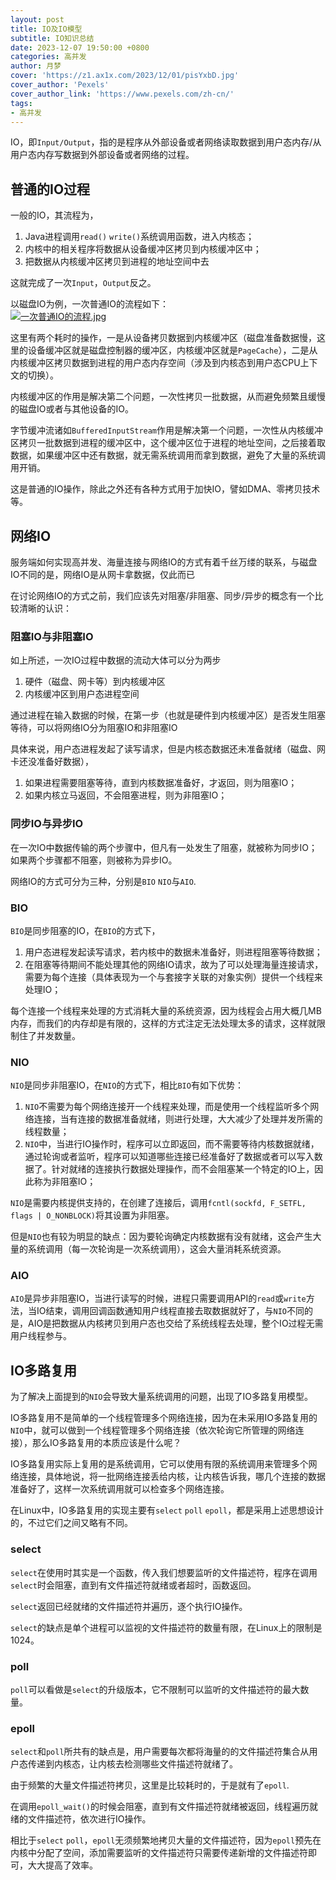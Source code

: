 ```yaml
---
layout: post
title: IO及IO模型
subtitle: IO知识总结
date: 2023-12-07 19:50:00 +0800
categories: 高并发
author: 月梦
cover: 'https://z1.ax1x.com/2023/12/01/pisYxbD.jpg'
cover_author: 'Pexels'
cover_author_link: 'https://www.pexels.com/zh-cn/'
tags:
- 高并发  
---
```


IO，即`Input/Output`，指的是程序从外部设备或者网络读取数据到用户态内存/从用户态内存写数据到外部设备或者网络的过程。  

## 普通的IO过程
一般的IO，其流程为，  
1. Java进程调用`read()` `write()`系统调用函数，进入内核态；  
2. 内核中的相关程序将数据从设备缓冲区拷贝到内核缓冲区中；  
3. 把数据从内核缓冲区拷贝到进程的地址空间中去  

这就完成了一次`Input`，`Output`反之。  

以磁盘IO为例，一次普通IO的流程如下：  
[![一次普通IO的流程.jpg](https://z1.ax1x.com/2023/12/08/pigjMLD.jpg)](https://imgse.com/i/pigjMLD)   

这里有两个耗时的操作，一是从设备拷贝数据到内核缓冲区（磁盘准备数据慢，这里的设备缓冲区就是磁盘控制器的缓冲区，内核缓冲区就是`PageCache`），二是从内核缓冲区拷贝数据到进程的用户态内存空间（涉及到内核态到用户态CPU上下文的切换）。  

内核缓冲区的作用是解决第二个问题，一次性拷贝一批数据，从而避免频繁且缓慢的磁盘IO或者与其他设备的IO。  

字节缓冲流诸如`BufferedInputStream`作用是解决第一个问题，一次性从内核缓冲区拷贝一批数据到进程的缓冲区中，这个缓冲区位于进程的地址空间，之后接着取数据，如果缓冲区中还有数据，就无需系统调用而拿到数据，避免了大量的系统调用开销。  

这是普通的IO操作，除此之外还有各种方式用于加快IO，譬如DMA、零拷贝技术等。  

## 网络IO
服务端如何实现高并发、海量连接与网络IO的方式有着千丝万缕的联系，与磁盘IO不同的是，网络IO是从网卡拿数据，仅此而已  

在讨论网络IO的方式之前，我们应该先对阻塞/非阻塞、同步/异步的概念有一个比较清晰的认识：  
### 阻塞IO与非阻塞IO
如上所述，一次IO过程中数据的流动大体可以分为两步  
1. 硬件（磁盘、网卡等）到内核缓冲区  
2. 内核缓冲区到用户态进程空间  

通过进程在输入数据的时候，在第一步（也就是硬件到内核缓冲区）是否发生阻塞等待，可以将网络IO分为阻塞IO和非阻塞IO  

具体来说，用户态进程发起了读写请求，但是内核态数据还未准备就绪（磁盘、网卡还没准备好数据），
1. 如果进程需要阻塞等待，直到内核数据准备好，才返回，则为阻塞IO；  
2. 如果内核立马返回，不会阻塞进程，则为非阻塞IO；  

### 同步IO与异步IO
在一次IO中数据传输的两个步骤中，但凡有一处发生了阻塞，就被称为同步IO；如果两个步骤都不阻塞，则被称为异步IO。  

网络IO的方式可分为三种，分别是`BIO` `NIO`与`AIO`.  
### BIO
`BIO`是同步阻塞的IO，在`BIO`的方式下，  
1. 用户态进程发起读写请求，若内核中的数据未准备好，则进程阻塞等待数据；
2. 在阻塞等待期间不能处理其他的网络IO请求，故为了可以处理海量连接请求，需要为每个连接（具体表现为一个与套接字关联的对象实例）提供一个线程来处理IO；  

每个连接一个线程来处理的方式消耗大量的系统资源，因为线程会占用大概几MB内存，而我们的内存却是有限的，这样的方式注定无法处理太多的请求，这样就限制住了并发数量。  

### NIO
`NIO`是同步非阻塞IO，在`NIO`的方式下，相比`BIO`有如下优势：   
1. `NIO`不需要为每个网络连接开一个线程来处理，而是使用一个线程监听多个网络连接，当有连接的数据准备就绪，则进行处理，大大减少了处理并发所需的线程数量；  
2. `NIO`中，当进行IO操作时，程序可以立即返回，而不需要等待内核数据就绪，通过轮询或者监听，程序可以知道哪些连接已经准备好了数据或者可以写入数据了。针对就绪的连接执行数据处理操作，而不会阻塞某一个特定的IO上，因此称为非阻塞IO；  

`NIO`是需要内核提供支持的，在创建了连接后，调用`fcntl(sockfd, F_SETFL, flags | O_NONBLOCK)`将其设置为非阻塞。  

但是`NIO`也有较为明显的缺点：因为要轮询确定内核数据有没有就绪，这会产生大量的系统调用（每一次轮询是一次系统调用），这会大量消耗系统资源。  


### AIO
`AIO`是异步非阻塞IO，当进行读写的时候，进程只需要调用API的`read`或`write`方法，当IO结束，调用回调函数通知用户线程直接去取数据就好了，与`NIO`不同的是，AIO是把数据从内核拷贝到用户态也交给了系统线程去处理，整个IO过程无需用户线程参与。  

## IO多路复用
为了解决上面提到的`NIO`会导致大量系统调用的问题，出现了IO多路复用模型。  

IO多路复用不是简单的一个线程管理多个网络连接，因为在未采用IO多路复用的`NIO`中，就可以做到一个线程管理多个网络连接（依次轮询它所管理的网络连接），那么IO多路复用的本质应该是什么呢？  

IO多路复用实际上复用的是系统调用，它可以使用有限的系统调用来管理多个网络连接，具体地说，将一批网络连接丢给内核，让内核告诉我，哪几个连接的数据准备好了，这样一次系统调用就可以检查多个网络连接。  

在Linux中，IO多路复用的实现主要有`select` `poll` `epoll`，都是采用上述思想设计的，不过它们之间又略有不同。  

### select
`select`在使用时其实是一个函数，传入我们想要监听的文件描述符，程序在调用`select`时会阻塞，直到有文件描述符就绪或者超时，函数返回。  

`select`返回已经就绪的文件描述符并遍历，逐个执行IO操作。  

`select`的缺点是单个进程可以监视的文件描述符的数量有限，在Linux上的限制是1024。  

### poll
`poll`可以看做是`select`的升级版本，它不限制可以监听的文件描述符的最大数量。  

### epoll
`select`和`poll`所共有的缺点是，用户需要每次都将海量的的文件描述符集合从用户态传递到内核态，让内核去检测哪些文件描述符就绪了。  

由于频繁的大量文件描述符拷贝，这里是比较耗时的，于是就有了`epoll`.  

在调用`epoll_wait()`的时候会阻塞，直到有文件描述符就绪被返回，线程遍历就绪的文件描述符，依次进行IO操作。  

相比于`select` `poll`，`epoll`无须频繁地拷贝大量的文件描述符，因为`epoll`预先在内核中分配了空间，添加需要监听的文件描述符只需要传递新增的文件描述符即可，大大提高了效率。  

